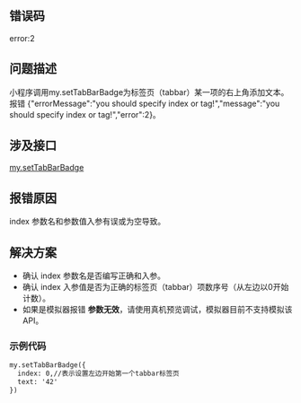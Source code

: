 ## 错误码
error:2 

## 问题描述
小程序调用my.setTabBarBadge为标签页（tabbar）某一项的右上角添加文本。报错 {"errorMessage":"you should specify index or tag!","message":"you should specify index or tag!","error":2}。 

## 涉及接口
[my.setTabBarBadge](https://opendocs.alipay.com/mini/api/qm7t3v)

## 报错原因
index 参数名和参数值入参有误或为空导致。 

## 解决方案

- 确认 index 参数名是否编写正确和入参。
- 确认 index 入参值是否为正确的标签页（tabbar）项数序号（从左边以0开始计数）。
- 如果是模拟器报错 **参数无效**，请使用真机预览调试，模拟器目前不支持模拟该API。

### 示例代码
```html
my.setTabBarBadge({ 
  index: 0,//表示设置左边开始第一个tabbar标签页 
  text: '42'
})
```
 
